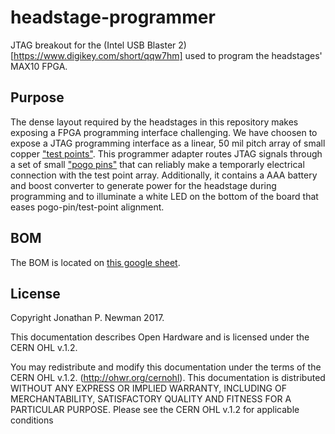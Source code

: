 # headstage-programmer
JTAG breakout for the (Intel USB Blaster
2)[https://www.digikey.com/short/qqw7hm] used to program the headstages' MAX10
FPGA.

## Purpose
The dense layout required by the headstages in this repository makes exposing a
FPGA programming interface challenging. We have choosen to expose a JTAG
programming interface as a linear, 50 mil pitch array of small copper ["test
points"](https://en.wikipedia.org/wiki/Test_point). This programmer adapter
routes JTAG signals through a set of small ["pogo
pins"](https://en.wikipedia.org/wiki/Pogo_pin) that can reliably make a
temporarly electrical connection with the test point array. Additionally, it
contains a AAA battery and boost converter to generate power for the headstage
during programming and to illuminate a white LED on the bottom of the board
that eases pogo-pin/test-point alignment.

## BOM
The BOM is located on [this google
sheet](https://docs.google.com/spreadsheets/d/1F-KWcdvH_63iXjZf0cgCfDiFX6XXW3qw6rlR8DZrFpQ/edit#gid=673969549).

## License
Copyright Jonathan P. Newman 2017.

This documentation describes Open Hardware and is licensed under the
CERN OHL v.1.2.

You may redistribute and modify this documentation under the terms of the CERN
OHL v.1.2. (http://ohwr.org/cernohl). This documentation is distributed WITHOUT
ANY EXPRESS OR IMPLIED WARRANTY, INCLUDING OF MERCHANTABILITY, SATISFACTORY
QUALITY AND FITNESS FOR A PARTICULAR PURPOSE. Please see the CERN OHL v.1.2 for
applicable conditions
